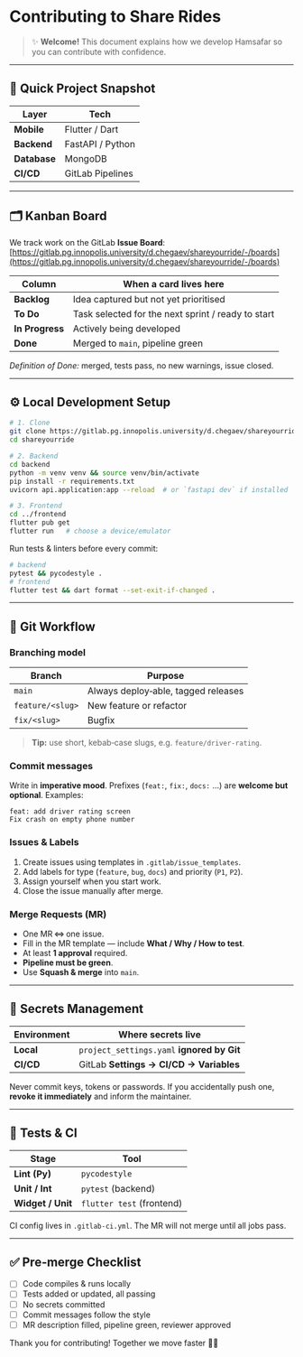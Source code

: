 # Contributing to **Share Rides**

> ✨ **Welcome!** This document explains how we develop Hamsafar so you can contribute with confidence.

---

## 📌 Quick Project Snapshot

| Layer        | Tech             |
| ------------ | ---------------- |
| **Mobile**   | Flutter / Dart   |
| **Backend**  | FastAPI / Python |
| **Database** | MongoDB          |
| **CI/CD**    | GitLab Pipelines |

---

## 🗂️ Kanban Board

We track work on the GitLab **Issue Board**: [https://gitlab.pg.innopolis.university/d.chegaev/shareyourride/-/boards](https://gitlab.pg.innopolis.university/d.chegaev/shareyourride/-/boards)

| Column          | When a card lives here                             |
| --------------- | -------------------------------------------------- |
| **Backlog**     | Idea captured but not yet prioritised              |
| **To Do**       | Task selected for the next sprint / ready to start |
| **In Progress** | Actively being developed                           |
| **Done**        | Merged to `main`, pipeline green                   |

*Definition of Done:* merged, tests pass, no new warnings, issue closed.

---

## ⚙️ Local Development Setup

```bash
# 1. Clone
git clone https://gitlab.pg.innopolis.university/d.chegaev/shareyourride.git
cd shareyourride

# 2. Backend
cd backend
python -m venv venv && source venv/bin/activate
pip install -r requirements.txt
uvicorn api.application:app --reload  # or `fastapi dev` if installed

# 3. Frontend
cd ../frontend
flutter pub get
flutter run   # choose a device/emulator
```

Run tests & linters before every commit:

```bash
# backend
pytest && pycodestyle .
# frontend
flutter test && dart format --set-exit-if-changed .
```

---

## 🔄 Git Workflow

### Branching model

| Branch           | Purpose                             |
| ---------------- | ----------------------------------- |
| `main`           | Always deploy‑able, tagged releases |
| `feature/<slug>` | New feature or refactor             |
| `fix/<slug>`     | Bugfix                              |

> **Tip:** use short, kebab‑case slugs, e.g. `feature/driver-rating`.

### Commit messages

Write in **imperative mood**. Prefixes (`feat:`, `fix:`, `docs:` …) are **welcome but optional**. Examples:

```
feat: add driver rating screen
Fix crash on empty phone number
```

### Issues & Labels

1. Create issues using templates in `.gitlab/issue_templates`.
2. Add labels for type (`feature`, `bug`, `docs`) and priority (`P1`, `P2`).
3. Assign yourself when you start work.
4. Close the issue manually after merge.

### Merge Requests (MR)

* One MR ⇔ one issue.
* Fill in the MR template — include **What / Why / How to test**.
* At least **1 approval** required.
* **Pipeline must be green**.
* Use **Squash & merge** into `main`.

---

## 🔐 Secrets Management

| Environment | Where secrets live                         |
| ----------- | ------------------------------------------ |
| **Local**   | `project_settings.yaml` **ignored by Git** |
| **CI/CD**   | GitLab **Settings → CI/CD → Variables**    |

Never commit keys, tokens or passwords. If you accidentally push one, **revoke it immediately** and inform the maintainer.

---

## 🧪 Tests & CI

| Stage             | Tool                      |
| ----------------- | ------------------------- |
| **Lint (Py)**     | `pycodestyle`             |
| **Unit / Int**    | `pytest` (backend)        |
| **Widget / Unit** | `flutter test` (frontend) |

CI config lives in `.gitlab-ci.yml`. The MR will not merge until all jobs pass.

---

## ✅ Pre‑merge Checklist

* [ ] Code compiles & runs locally
* [ ] Tests added or updated, all passing
* [ ] No secrets committed
* [ ] Commit messages follow the style
* [ ] MR description filled, pipeline green, reviewer approved

Thank you for contributing! Together we move faster 🚗💨
